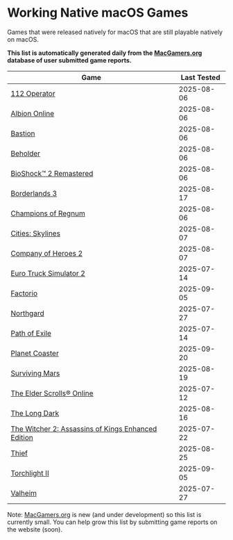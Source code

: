 # Working Native macOS Games

Games that were released natively for macOS that are still playable natively on macOS.

**This list is automatically generated daily from the [MacGamers.org](https://macgamers.org/) database of user submitted
game reports.**

| Game                                                                                                                                | Last Tested |
|-------------------------------------------------------------------------------------------------------------------------------------|-------------|
| [112 Operator](https://macgamers.org/games/112-operator)                                                                            | 2025-08-06  |
| [Albion Online](https://macgamers.org/games/albion-online)                                                                          | 2025-08-06  |
| [Bastion](https://macgamers.org/games/bastion)                                                                                      | 2025-08-06  |
| [Beholder](https://macgamers.org/games/beholder)                                                                                    | 2025-08-06  |
| [BioShock™ 2 Remastered](https://macgamers.org/games/bioshock-2-remastered)                                                       | 2025-08-06  |
| [Borderlands 3](https://macgamers.org/games/borderlands-3)                                                                          | 2025-08-17  |
| [Champions of Regnum](https://macgamers.org/games/champions-of-regnum)                                                              | 2025-08-06  |
| [Cities: Skylines](https://macgamers.org/games/cities-skylines)                                                                     | 2025-08-07  |
| [Company of Heroes 2](https://macgamers.org/games/company-of-heroes-2)                                                              | 2025-08-07  |
| [Euro Truck Simulator 2](https://macgamers.org/games/euro-truck-simulator-2)                                                        | 2025-07-14  |
| [Factorio](https://macgamers.org/games/factorio)                                                                                    | 2025-09-05  |
| [Northgard](https://macgamers.org/games/northgard)                                                                                  | 2025-07-27  |
| [Path of Exile](https://macgamers.org/games/path-of-exile)                                                                          | 2025-07-14  |
| [Planet Coaster](https://macgamers.org/games/planet-coaster)                                                                        | 2025-09-20  |
| [Surviving Mars](https://macgamers.org/games/surviving-mars)                                                                        | 2025-08-19  |
| [The Elder Scrolls® Online](https://macgamers.org/games/the-elder-scrolls-online)                                                  | 2025-07-12  |
| [The Long Dark](https://macgamers.org/games/the-long-dark)                                                                          | 2025-08-16  |
| [The Witcher 2: Assassins of Kings Enhanced Edition](https://macgamers.org/games/the-witcher-2-assassins-of-kings-enhanced-edition) | 2025-07-22  |
| [Thief](https://macgamers.org/games/thief)                                                                                          | 2025-08-25  |
| [Torchlight II](https://macgamers.org/games/torchlight-ii)                                                                          | 2025-09-05  |
| [Valheim](https://macgamers.org/games/valheim)                                                                                      | 2025-07-27  |


Note: [MacGamers.org](https://macgamers.org/) is new (and under development) so this list is currently small. You can
help grow this list by submitting game reports on the website (soon).
